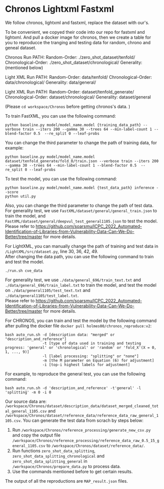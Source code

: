 # Chronos Lightxml Fastxml


We follow chronos, lightxml and fastxml, replace the dataset with our's. 

To be convenient, we copyed their code into our repo for fastxml and lightxml. And pull a docker image for chronos, then we create a table for you to reproducce the tranging and testing data for random, chrono and geneal dataset. 

Chronos Run PATH:
    Random-Order: ./zero_shot_dataset/tenfold/
    Chronological-Order: ./zero_shot_dataset/chronological/
    Generality:   (mentioned below)

Light XML Run PATH:
    Random-Order: data/tenfold/ 
    Chronological-Order: data/chronological/ 
    Generality: data/general/    

Light XML Run PATH:
    Random-Order: dataset/tenfold_generate/
    Chronological-Order: dataset/chronological/
    Generality: dataset/general

(Please  `cd workspace/Chronos` before getting chronos's data. )

To train FastXML, you can use the following command:<br>
```
python baseline.py model/model_name.model {training_data_path} --verbose train --iters 200 --gamma 30 --trees 64 --min-label-count 1 --blend-factor 0.5  --re_split 0 --leaf-probs
```
You can change the third parameter to change the path of training data, for example: <br>
```
python baseline.py model/model_name.model dataset/tenfold_generate/fold_0/train.json --verbose train --iters 200 --gamma 30 --trees 64 --min-label-count 1 --blend-factor 0.5  --re_split 0 --leaf-probs
```

To test the model, you can use the following command: <br>
```
python baseline.py model/model_name.model {test_data_path} inference --score
python util.py
```
Also, you can change the third parameter to change the path of test data. <br>
For generality test, we use `FastXML/dataset/general/general_train.json` to train the model, and `FastXML/dataset/general/deepvul_test_general1105.json` to test the model. <br>
Please refer to https://github.com/soarsmu/ICPC_2022_Automated-Identification-of-Libraries-from-Vulnerability-Data-Can-We-Do-Better/tree/master for more details. <br>

For LightXML, you can manually change the path of training and test data in `/LightXML/src/dataset.py`, line 30, 36, 42, 49. <br>
After changing the data path, you can use the following command to train and test the model. <br>
```
./run.sh cve_data
```
For generality test, we use `./data/general_696/train_text.txt` and `./data/general_696/train_label.txt` to train the model, and test the model on `./data/general1105/test_text.txt` and `./data/general1105/test_label.txt`. <br>
Please refer to https://github.com/soarsmu/ICPC_2022_Automated-Identification-of-Libraries-from-Vulnerability-Data-Can-We-Do-Better/tree/master for more details. <br>

For CHRONOS, you can train and test the model by the following command after pulling the docker file ```docker pull holmes00/chronos_reproduce:v2```: <br> 
```
bash auto_run.sh -d [description data: "merged" or "description_and_reference"]
                 -t [type of data used in training and testing progress: 'general' or 'chronological' or 'random' or 'fold_X'(X = 0, 1, ..., 9)]
                 -l [label processing: "splitting" or "none"]
                 -m [the M parameter on Equation (6) for adjustment] 
                 -i [top-i highest labels for adjustment]
``` 
For example, to reproduce the general test, you can use the following command: <br>
```
bash auto_run.sh -d 'description_and_reference' -t'general' -l 'splitting' -m 0 -i 0
```
Our source data are: `/workspace/Chronos/dataset/description_data/dataset_merged_cleaned_total_general_1105.csv` and `/workspace/Chronos/dataset/reference_data/reference_data_raw_general_1105.csv`. You can generate the test data from scrach by steps below: 
1. Run `/workspace/Chronos/reference_processing/generate_new_csv.py` and copy the output file `/workspace/Chronos/reference_processing/reference_data_raw_0.5_15_general_1105.csv` to `/workspace/Chronos/dataset/reference_data/`. 
2. Run functions `zero_shot_data_splitting`, `zero_shot_data_splitting_chronological` and `zero_shot_data_splitting_general` in `/workspace/Chronos/prepare_data.py` to process data. 
3. Use the commands mentioned before to get certain results. 

The output of all the reproductions are `MAP_result.json` files.